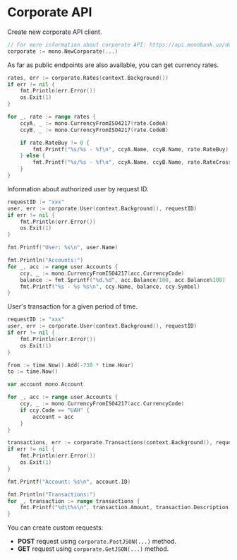 # Corporate API

Create new corporate API client.

```go
// For more information about corporate API: https://api.monobank.ua/docs/corporate.html.
corporate := mono.NewCorporate(...)
```

As far as public endpoints are also available, you can get currency rates.

```go
rates, err := corporate.Rates(context.Background())
if err != nil {
    fmt.Println(err.Error())
    os.Exit(1)
}

for _, rate := range rates {
    ccyA, _ := mono.CurrencyFromISO4217(rate.CodeA)
    ccyB, _ := mono.CurrencyFromISO4217(rate.CodeB)

    if rate.RateBuy != 0 {
        fmt.Printf("%s/%s - %f\n", ccyA.Name, ccyB.Name, rate.RateBuy)
    } else {
        fmt.Printf("%s/%s - %f\n", ccyA.Name, ccyB.Name, rate.RateCross)
    }
}
```

Information about authorized user by request ID.

```go
requestID := "xxx"
user, err := corporate.User(context.Background(), requestID)
if err != nil {
    fmt.Println(err.Error())
    os.Exit(1)
}

fmt.Printf("User: %s\n", user.Name)

fmt.Println("Accounts:")
for _, acc := range user.Accounts {
    ccy, _ := mono.CurrencyFromISO4217(acc.CurrencyCode)
    balance := fmt.Sprintf("%d.%d", acc.Balance/100, acc.Balance%100)
    fmt.Printf("%s - %s %s\n", ccy.Name, balance, ccy.Symbol)
}
```

User's transaction for a given period of time.

```go
requestID := "xxx"
user, err := corporate.User(context.Background(), requestID)
if err != nil {
    fmt.Println(err.Error())
    os.Exit(1)
}

from := time.Now().Add(-730 * time.Hour)
to := time.Now()

var account mono.Account

for _, acc := range user.Accounts {
    ccy, _ := mono.CurrencyFromISO4217(acc.CurrencyCode)
    if ccy.Code == "UAH" {
        account = acc
    }
}

transactions, err := corporate.Transactions(context.Background(), requestID, account.ID, from, to)
if err != nil {
    fmt.Println(err.Error())
    os.Exit(1)
}

fmt.Printf("Account: %s\n", account.ID)

fmt.Println("Transactions:")
for _, transaction := range transactions {
    fmt.Printf("%d\t%s\n", transaction.Amount, transaction.Description)
}
```

You can create custom requests:

* **POST** request using `corporate.PostJSON(...)` method.
* **GET** request using `corporate.GetJSON(...)` method.
